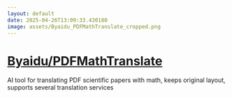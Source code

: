 ```yaml
---
layout: default
date: 2025-04-26T13:09:33.430180
image: assets/Byaidu_PDFMathTranslate_cropped.png
---
```


# [Byaidu/PDFMathTranslate](https://github.com/Byaidu/PDFMathTranslate)

AI tool for translating PDF scientific papers with math, keeps original layout, supports several translation services
